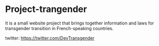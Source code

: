 # Project-trangender

It is a small website project that brings together information and laws for transgender transition in French-speaking countries.

twitter: https://twitter.com/DevTransgender
